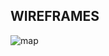 ## WIREFRAMES

![map](https://github.com/natalia-ku/Capstone/blob/master/wireframes/MainPage-ListOfAllEvents.png "Logo Title Text 1")
